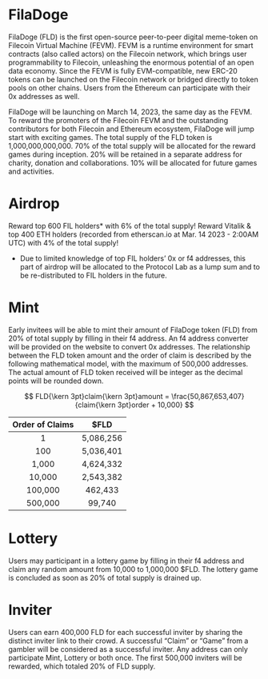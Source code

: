 # FilaDoge
FilaDoge (FLD) is the first open-source peer-to-peer digital meme-token on Filecoin Virtual Machine (FEVM). FEVM is a runtime environment for smart contracts (also called actors) on the Filecoin network, which brings user programmability to Filecoin, unleashing the enormous potential of an open data economy. Since the FEVM is fully EVM-compatible, new ERC-20 tokens can be launched on the Filecoin network or bridged directly to token pools on other chains. Users from the Ethereum can participate with their 0x addresses as well.

FilaDoge will be launching on March 14, 2023, the same day as the FEVM. To reward the promoters of the Filecoin FEVM and the outstanding contributors for both Filecoin and Ethereum ecosystem, FilaDoge will jump start with exciting games. The total supply of the FLD token is 1,000,000,000,000. 70% of the total supply will be allocated for the reward games during inception. 20% will be retained in a separate address for charity, donation and collaborations. 10% will be allocated for future games and activities. 

# Airdrop
Reward top 600 FIL holders* with 6% of the total supply!
Reward Vitalik & top 400 ETH holders (recorded from etherscan.io at Mar. 14 2023 - 2:00AM UTC) with 4% of the total supply!
* Due to limited knowledge of top FIL holders’ 0x or f4 addresses, this part of airdrop will be allocated to the Protocol Lab as a lump sum and to be re-distributed to FIL holders in the future.

# Mint
Early invitees will be able to mint their amount of FilaDoge token (FLD) from 20% of total supply by filling in their f4 address. An f4 address converter will be provided on the website to convert 0x addresses. The relationship between the FLD token amount and the order of claim is described by the following mathematical model, with the maximum of 500,000 addresses. The actual amount of FLD token received will be integer as the decimal points will be rounded down. 

$$
FLD{\kern 3pt}claim{\kern 3pt}amount = \frac{50,867,653,407}{claim{\kern 3pt}order + 10,000}
$$

|Order of Claims|	$FLD     |
|    :----:     |:--------:|
|1              |5,086,256 |
|100            |5,036,401 |
|1,000          |4,624,332 |
|10,000	        |2,543,382 |
|100,000        |462,433   |
|500,000        |99,740    |

# Lottery
Users may participant in a lottery game by filling in their f4 address and claim any random amount from 10,000 to 1,000,000 $FLD. The lottery game is concluded as soon as 20% of total supply is drained up.

# Inviter
Users can earn 400,000 FLD for each successful inviter by sharing the distinct inviter link to their crowd. A successful “Claim” or “Game” from a gambler will be considered as a successful inviter. Any address can only participate Mint, Lottery or both once. The first 500,000 inviters will be rewarded, which totaled 20% of FLD supply.